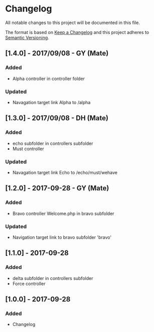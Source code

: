 # Changelog
All notable changes to this project will be documented in this file.

The format is based on [Keep a Changelog](http://keepachangelog.com/en/1.0.0/)
and this project adheres to [Semantic Versioning](http://semver.org/spec/v2.0.0.html).


## [1.4.0] - 2017/09/08 - GY (Mate)
### Added
- Alpha controller in controller folder
### Updated
- Navagation target link Alpha to /alpha

## [1.3.0] - 2017/09/08 - DH (Mate)
### Added
- echo subfolder in controllers subfolder
- Must controller
### Updated
- Navagation target link Echo to /echo/must/wehave

## [1.2.0] - 2017-09-28 - GY (Mate)
### Added
- Bravo controller Welcome.php in bravo subfolder
### Updated
- Navigation target link to bravo subfolder 'bravo'

## [1.1.0] - 2017-09-28
### Added
- delta subfolder in controllers subfolder
- Force controller

## [1.0.0] - 2017-09-28
### Added
- Changelog